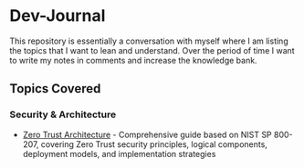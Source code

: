 # Dev-Journal
This repository is essentially a conversation with myself where I am listing the topics that I want to lean and understand. Over the period of time I want to write my notes in comments and increase the knowledge bank.

## Topics Covered

### Security & Architecture
- [Zero Trust Architecture](./zero-trust-architecture.md) - Comprehensive guide based on NIST SP 800-207, covering Zero Trust security principles, logical components, deployment models, and implementation strategies
